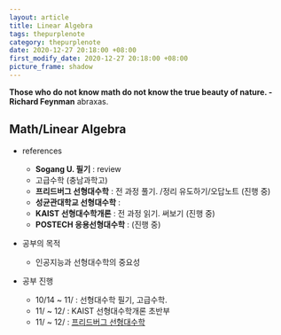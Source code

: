 ```yaml
---
layout: article
title: Linear Algebra
tags: thepurplenote
category: thepurplenote
date: 2020-12-27 20:18:00 +08:00
first_modify_date: 2020-12-27 20:18:00 +08:00
picture_frame: shadow
---
```

**Those who do not know math do not know the true beauty of nature. - Richard Feynman**
abraxas.
<!--more-->

## Math/Linear Algebra

- references
  - **Sogang U. 필기** : review
  - 고급수학 (충남과학고)
  - **프리드버그 선형대수학** : 전 과정 풀기. /정리 유도하기/오답노트 (진행 중)   
  - **성균관대학교 선형대수학** : 
  - **KAIST 선형대수학개론** : 전 과정 읽기. 써보기 (진행 중)
  - **POSTECH 응용선형대수학** : (진행 중)

- 공부의 목적
  - 인공지능과 선형대수학의 중요성

- 공부 진행 
  - 10/14 ~ 11/ : 선형대수학 필기, 고급수학.
  - 11/ ~ 12/ : KAIST 선형대수학개론 초반부 
  - 11/ ~ 12/ : [프리드버그 선형대수학](2020-12-28-linear_friedberg.md)
